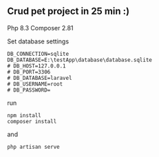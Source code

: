 ## Crud pet project in 25 min :)

Php 8.3
Composer 2.81

Set database settings

```
DB_CONNECTION=sqlite
DB_DATABASE=E:\testApp\database\database.sqlite
# DB_HOST=127.0.0.1
# DB_PORT=3306
# DB_DATABASE=laravel
# DB_USERNAME=root
# DB_PASSWORD=
```

run

```
npm install
composer install
```

and

```
php artisan serve

```
 
